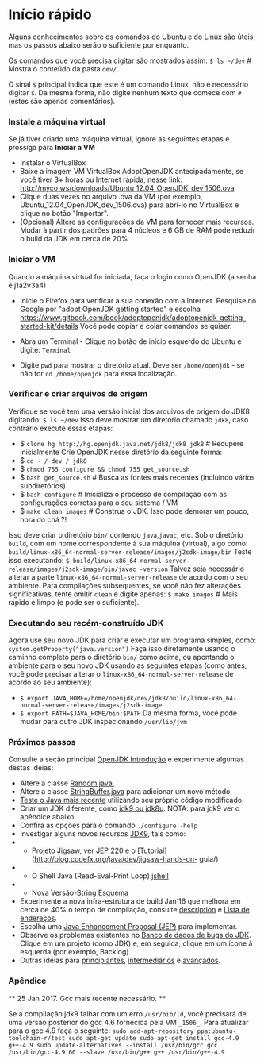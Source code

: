 # Início rápido #

Alguns conhecimentos sobre os comandos do Ubuntu e do Linux são úteis, mas os passos abaixo serão o suficiente por enquanto.

Os comandos que você precisa digitar são mostrados assim:
`$ ls ~/dev` # Mostra o conteúdo da pasta `dev/`.

O sinal `$` principal indica que este é um comando Linux, não é necessário digitar `$`. Da mesma forma, não digite nenhum texto que comece com `#` (estes são apenas comentários).

### Instale a máquina virtual ###
Se já tiver criado uma máquina virtual, ignore as seguintes etapas e prossiga para **Iniciar a VM**
* Instalar o VirtualBox
* Baixe a imagem VM VirtualBox AdoptOpenJDK antecipadamente, se você tiver 3+ horas ou Internet rápida, nesse link: http://myco.ws/downloads/Ubuntu_12.04_OpenJDK_dev_1506.ova
* Clique duas vezes no arquivo .ova da VM (por exemplo, Ubuntu_12.04_OpenJDK_dev_1506.ova) para abri-lo no VirtualBox e clique no botão "Importar".
* (Opcional) Altere as configurações da VM para fornecer mais recursos. Mudar à partir dos padrões para 4 núcleos e 6 GB de RAM pode reduzir o build da JDK em cerca de 20%

### Iniciar o VM ###
Quando a máquina virtual for iniciada, faça o login como OpenJDK (a senha é j1a2v3a4)

* Inicie o Firefox para verificar a sua conexão com a Internet. Pesquise no Google por "adopt OpenJDK getting started" e escolha
https://www.gitbook.com/book/adoptopenjdk/adoptopenjdk-getting-started-kit/details
Você pode copiar e colar comandos se quiser.

* Abra um Terminal - Clique no botão de início esquerdo do Ubuntu e digite: `Terminal`

* Digite `pwd` para mostrar o diretório atual. Deve ser `/home/openjdk` - se não for `cd /home/openjdk` para essa localização.

### Verificar e criar arquivos de origem ###
Verifique se você tem uma versão inicial dos arquivos de origem do JDK8 digitando:
`$ ls ~/dev`
Isso deve mostrar um diretório chamado `jdk8`, caso contrário execute essas etapas:
* $ `clone hg http://hg.openjdk.java.net/jdk8/jdk8 jdk8` # Recupere inicialmente Crie OpenJDK nesse diretório da seguinte forma:
* $ `cd ~ / dev / jdk8`
* $ `chmod 755 configure && chmod 755 get_source.sh`
* $ `bash get_source.sh` # Busca as fontes mais recentes (incluindo vários subdiretórios)
* $ `bash configure` # Inicializa o processo de compilação com as configurações corretas para o seu sistema / VM
* $ `make clean images` # Construa o JDK. Isso pode demorar um pouco, hora do chá ?!

Isso deve criar o diretório `bin/` contendo `java`,`javac`, etc. Sob o diretório `build`, com um nome correspondente à sua máquina (virtual), algo como:
`build/linux-x86_64-normal-server-release/images/j2sdk-image/bin`
Teste isso executando:
`$ build/linux-x86_64-normal-server-release/images/j2sdk-image/bin/javac -version`
Talvez seja necessário alterar a parte `linux-x86_64-normal-server-release` de acordo com o seu ambiente.
Para compilações subsequentes, se você não fez alterações significativas, tente omitir `clean` e digite apenas:
`$ make images` # Mais rápido e limpo (e pode ser o suficiente).

### Executando seu recém-construído JDK ###
Agora use seu novo JDK para criar e executar um programa simples, como: `system.getProperty("java.version")`
Faça isso diretamente usando o caminho completo para o diretório `bin/` como acima, ou apontando o ambiente para o seu novo JDK usando as seguintes etapas (como antes, você pode precisar alterar o `linux-x86_64-normal-server-release` de acordo ao seu ambiente):
* `$ export JAVA_HOME=/home/openjdk/dev/jdk8/build/linux-x86_64-normal-server-release/images/j2sdk-image`
* `$ export PATH=$JAVA_HOME/bin:$PATH`
Da mesma forma, você pode mudar para outro JDK inspecionando `/usr/lib/jvm`

### Próximos passos ###
Consulte a seção principal [OpenJDK Introdução](https://www.gitbook.com/book/adoptopenjdk/adoptopenjdk-getting-started-kit) e experimente algumas destas ideias:
* Altere a classe [Random.java.](Https://adoptopenjdk.gitbooks.io/adoptopenjdk-getting-started-kit/content/en/intermediate-steps/change_the_randomjava_class.html)
* Altere a classe [StringBuffer.java](https://adoptopenjdk.gitbooks.io/adoptopenjdk-getting-started-kit/content/en/intermediate-steps/change_the_stringbufferjava_class_to_add_a_new_method.html) para adicionar um novo método.
* [Teste o Java mais recente](https://adoptopenjdk.gitbooks.io/adoptopenjdk-getting-started-kit/content/en/intermediate-steps/testing_java_early_project.html) utilizando seu próprio código modificado.
* Criar um JDK diferente, como [jdk9 ou jdk8u](https://adoptopenjdk.gitbooks.io/adoptopenjdk-getting-started-kit/content/en/binaries/build_openjdk_9.html). NOTA: para jdk9 ver o apêndice abaixo
* Confira as opções para o comando `./configure -help`
* Investigar alguns novos recursos [JDK9](http://openjdk.java.net/projects/jdk9/), tais como:
* * Projeto Jigsaw, ver [JEP 220](http://openjdk.java.net/jeps/220) e o [Tutorial](http://blog.codefx.org/java/dev/jigsaw-hands-on- guia/)
* * O Shell Java (Read-Eval-Print Loop) [jshell](http://openjdk.java.net/jeps/222)
* * Nova Versão-String [Esquema](http://openjdk.java.net/jeps/223)
* Experimente a nova infra-estrutura de build Jan'16 que melhora em cerca de 40% o tempo de compilação, consulte [description](http://cr.openjdk.java.net/~ihse/docs/new-hotspot-build.html) e [Lista de endereços](http://mail.openjdk.java.net/mailman/listinfo/build-infra-dev).
* Escolha uma [Java Enhancement Proposal (JEP)](http://openjdk.java.net/jeps/0) para implementar.
* Observe os problemas existentes no [Banco de dados de bugs do JDK](https://bugs.openjdk.java.net/secure/Dashboard.jspa). Clique em um projeto (como JDK) e, em seguida, clique em um ícone à esquerda (por exemplo, Backlog).
* Outras idéias para [principiantes](https://adoptopenjdk.gitbooks.io/adoptopenjdk-getting-started-kit/content/en/how-to-navigate/beginners-level.html), [intermediários](https://adoptopenjdk.gitbooks.io/adoptopenjdk-getting-started-kit/content/en/how-to-navigate/intermediate-level.html) e [avançados](https://adoptopenjdk.gitbooks.io/adoptopenjdk-get-started-kit/content/pt/how-to-navigate/advanced-level.html).

### Apêndice ###

** 25 Jan 2017. Gcc mais recente necessário. **

Se a compilação jdk9 falhar com um erro `/usr/bib/ld`, você precisará de uma versão posterior do gcc 4.6 fornecida pela VM `_1506_`. Para atualizar para o gcc 4.9 faça o seguinte: `sudo add-apt-repository ppa:ubuntu-toolchain-r/test sudo apt-get update sudo apt-get install gcc-4.9 g++-4.9 sudo update-alternatives --install /usr/bin/gcc gcc /usr/bin/gcc-4.9 60 --slave /usr/bin/g++ g++ /usr/bin/g++-4.9`